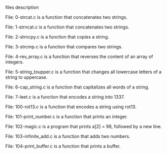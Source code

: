 files description 

File: 0-strcat.c is a function that concatenates two strings.

File: 1-strncat.c is a function that concatenates two strings.

File: 2-strncpy.c is a function that copies a string.

File: 3-strcmp.c is a function that compares two strings.

File: 4-rev_array.c is a function that reverses the content of an array of integers.

File: 5-string_toupper.c is a function that changes all lowercase letters of a string to uppercase.

File: 6-cap_string.c is a function that capitalizes all words of a string.

File: 7-leet.c is a function that encodes a string into 1337.

File: 100-rot13.c is a function that encodes a string using rot13.

File: 101-print_number.c is a function that prints an integer.

File: 102-magic.c is a program that prints a[2] = 98, followed by a new line.

File: 103-infinite_add.c is a function that adds two numbers.

File: 104-print_buffer.c is  a function that prints a buffer.
